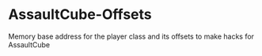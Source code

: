 # AssaultCube-Offsets
Memory base address for the player class and its offsets to make hacks for AssaultCube

